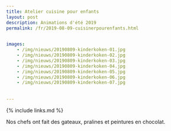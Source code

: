 ```yaml
---
title: Atelier cuisine pour enfants
layout: post
description: Animations d'été 2019
permalink: /fr/2019-08-09-cuisinerpourenfants.html

    
images: 
    - /img/nieuws/20190809-kinderkoken-01.jpg
    - /img/nieuws/20190809-kinderkoken-02.jpg
    - /img/nieuws/20190809-kinderkoken-03.jpg
    - /img/nieuws/20190809-kinderkoken-04.jpg
    - /img/nieuws/20190809-kinderkoken-05.jpg
    - /img/nieuws/20190809-kinderkoken-06.jpg
    - /img/nieuws/20190809-kinderkoken-07.jpg
    
    
---
```


{% include links.md %}


Nos chefs ont fait des gateaux, pralines et peintures en chocolat. 
